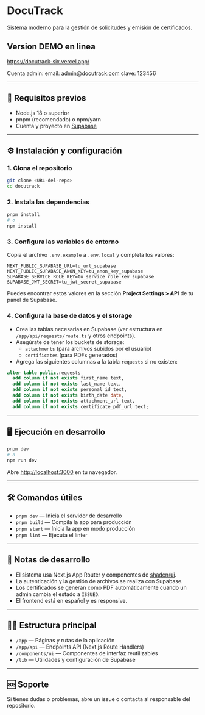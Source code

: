 # DocuTrack

Sistema moderno para la gestión de solicitudes y emisión de certificados.

## Version DEMO en linea
https://docutrack-six.vercel.app/

Cuenta admin:
email: admin@docutrack.com
clave: 123456


---

## 🚀 Requisitos previos

- Node.js 18 o superior
- pnpm (recomendado) o npm/yarn
- Cuenta y proyecto en [Supabase](https://supabase.com)

---

## ⚙️ Instalación y configuración

### 1. Clona el repositorio
```bash
git clone <URL-del-repo>
cd docutrack
```

### 2. Instala las dependencias
```bash
pnpm install
# o
npm install
```

### 3. Configura las variables de entorno
Copia el archivo `.env.example` a `.env.local` y completa los valores:

```
NEXT_PUBLIC_SUPABASE_URL=tu_url_supabase
NEXT_PUBLIC_SUPABASE_ANON_KEY=tu_anon_key_supabase
SUPABASE_SERVICE_ROLE_KEY=tu_service_role_key_supabase
SUPABASE_JWT_SECRET=tu_jwt_secret_supabase
```

Puedes encontrar estos valores en la sección **Project Settings > API** de tu panel de Supabase.

### 4. Configura la base de datos y el storage
- Crea las tablas necesarias en Supabase (ver estructura en `/app/api/requests/route.ts` y otros endpoints).
- Asegúrate de tener los buckets de storage:
  - `attachments` (para archivos subidos por el usuario)
  - `certificates` (para PDFs generados)
- Agrega las siguientes columnas a la tabla `requests` si no existen:

```sql
alter table public.requests
  add column if not exists first_name text,
  add column if not exists last_name text,
  add column if not exists personal_id text,
  add column if not exists birth_date date,
  add column if not exists attachment_url text,
  add column if not exists certificate_pdf_url text;
```

---

## 🖥️ Ejecución en desarrollo

```bash
pnpm dev
# o
npm run dev
```

Abre [http://localhost:3000](http://localhost:3000) en tu navegador.

---

## 🛠️ Comandos útiles

- `pnpm dev` — Inicia el servidor de desarrollo
- `pnpm build` — Compila la app para producción
- `pnpm start` — Inicia la app en modo producción
- `pnpm lint` — Ejecuta el linter

---

## 📝 Notas de desarrollo

- El sistema usa Next.js App Router y componentes de [shadcn/ui](https://ui.shadcn.com/).
- La autenticación y la gestión de archivos se realiza con Supabase.
- Los certificados se generan como PDF automáticamente cuando un admin cambia el estado a `ISSUED`.
- El frontend está en español y es responsive.

---

## 🧑‍💻 Estructura principal

- `/app` — Páginas y rutas de la aplicación
- `/app/api` — Endpoints API (Next.js Route Handlers)
- `/components/ui` — Componentes de interfaz reutilizables
- `/lib` — Utilidades y configuración de Supabase

---

## 🆘 Soporte

Si tienes dudas o problemas, abre un issue o contacta al responsable del repositorio.
